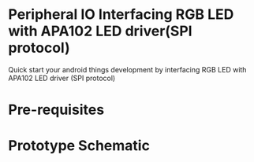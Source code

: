 # Peripheral IO Interfacing RGB LED with APA102 LED driver(SPI protocol)
Quick start your android things development by interfacing RGB LED with APA102 LED driver (SPI protocol)
# Pre-requisites
# Prototype Schematic
